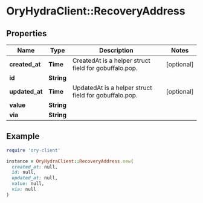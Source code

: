 # OryHydraClient::RecoveryAddress

## Properties

| Name | Type | Description | Notes |
| ---- | ---- | ----------- | ----- |
| **created_at** | **Time** | CreatedAt is a helper struct field for gobuffalo.pop. | [optional] |
| **id** | **String** |  |  |
| **updated_at** | **Time** | UpdatedAt is a helper struct field for gobuffalo.pop. | [optional] |
| **value** | **String** |  |  |
| **via** | **String** |  |  |

## Example

```ruby
require 'ory-client'

instance = OryHydraClient::RecoveryAddress.new(
  created_at: null,
  id: null,
  updated_at: null,
  value: null,
  via: null
)
```

